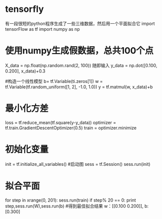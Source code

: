 # tensorfly
有一段很短的python程序生成了一些三维数据，然后用一个平面拟合它
import tensorFlow as tf
import numpy as np

# 使用numpy生成假数据，总共100个点
X_data = np.float(np.random.rand(2, 100)) 随即输入
y_data = np.dot([0.100, 0.200], x_data)+0.3

#构造一个线性模型
b= tf.Variable(ti.zeros[1])
w = tf.Variable(tf.random_uniform([1, 2], -1.0, 1.0))
y = tf.matmul(w, x_data)+b

# 最小化方差
loss = tf.reduce_mean(tf.square(y-y_data))
optimizer = tf.train.GradientDescentOptimizer(0.5)
train = optimizer.minimize
# 初始化变量
init = tf.initialize_all_variables()
#启动图
sess = tf.Session()
sess.run(init)
# 拟合平面
for step in xrange(0, 201):
sess.run(train)
if step% 20 == 0:
  print step,sess.run(W),sess.run(b)
#得到最佳拟合结果 w：[[0.100 0.200]], b: [0.300]
